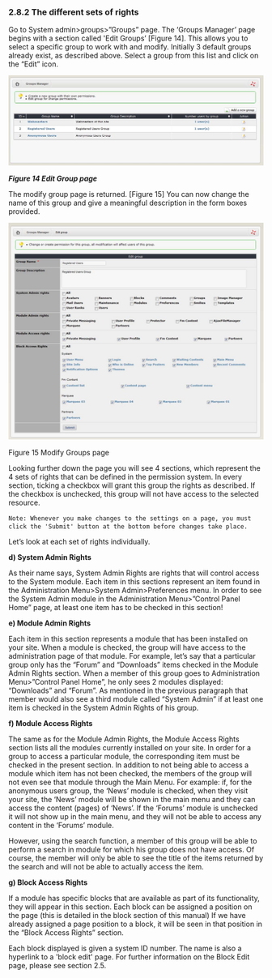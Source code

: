 ### 2.8.2	The different sets of rights

Go to System admin>groups>”Groups” page.
The ‘Groups Manager’ page begins with a section called 'Edit Groups’ [Figure 14]. This allows you to select a specific group to work with and modify. Initially 3 default groups already exist, as described above.
Select a group from this list and click on the “Edit” icon.

![img_71.jpg](../assets/img_71.jpg) 
 
***Figure 14 Edit Group page***

The modify group page is returned. [Figure 15] You can now change the name of this group and give a meaningful description in the form boxes provided.
 
![img_72.jpg](../assets/img_72.jpg) 

Figure 15 Modify Groups page

Looking further down the page you will see 4 sections, which represent the 4 sets of rights that can be defined in the permission system. In every section, ticking a checkbox will grant this group the rights as described. If the checkbox is unchecked, this group will not have access to the selected resource.

    Note: Whenever you make changes to the settings on a page, you must click the 'Submit' button at the bottom before changes take place.
Let’s look at each set of rights individually.

**d)	System Admin Rights**

As their name says, System Admin Rights are rights that will control access to the System module. Each item in this sections represent an item found in the Administration Menu>System Admin>Preferences menu. In order to see the System Admin module in the Administration Menu>”Control Panel Home” page, at least one item has to be checked in this section!

**e)	Module Admin Rights**

Each item in this section represents a module that has been installed on your site. When a module is checked, the group will have access to the administration page of that module. For example, let’s say that a particular group only has the “Forum” and “Downloads” items checked in the Module Admin Rights section. When a member of this group goes to Administration Menu>”Control Panel Home”, he only sees 2 modules displayed: “Downloads” and “Forum”. As mentioned in the previous paragraph that member would also see a third module called “System Admin” if at least one item is checked in the System Admin Rights of his group.

**f)	Module Access Rights**

The same as for the Module Admin Rights, the Module Access Rights section lists all the modules currently installed on your site. In order for a group to access a particular module, the corresponding item must be checked in the present section. In addition to not being able to access a module which item has not been checked, the members of the group will not even see that module through the Main Menu. For example: if, for the anonymous users group, the ‘News’ module is checked, when they visit your site, the ‘News’ module will be shown in the main menu and they can access the content (pages) of ‘News’. If the ‘Forums’ module is unchecked it will not show up in the main menu, and they will not be able to access any content in the ‘Forums’ module.

However, using the search function, a member of this group will be able to perform a search in module for which his group does not have access. Of course, the member will only be able to see the title of the items returned by the search and will not be able to actually access the item.

**g)	Block Access Rights**

If a module has specific blocks that are available as part of its functionality, they will appear in this section. Each block can be assigned a position on the page (this is detailed in the block section of this manual) If we have already assigned a page position to a block, it will be seen in that position in the “Block Access Rights” section. 

Each block displayed is given a system ID number. The name is also a hyperlink to a 'block edit' page. For further information on the Block Edit page, please see section 2.5.
